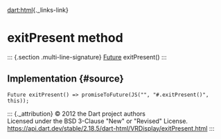[dart:html](../../dart-html/dart-html-library){._links-link}

exitPresent method
==================

::: {.section .multi-line-signature}
[Future](../../dart-async/future-class) exitPresent()
:::

Implementation {#source}
--------------

``` {.language-dart data-language="dart"}
Future exitPresent() => promiseToFuture(JS("", "#.exitPresent()", this));
```

::: {._attribution}
© 2012 the Dart project authors\
Licensed under the BSD 3-Clause \"New\" or \"Revised\" License.\
<https://api.dart.dev/stable/2.18.5/dart-html/VRDisplay/exitPresent.html>
:::
